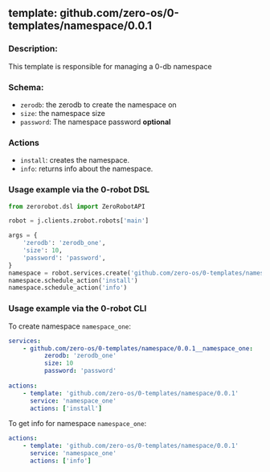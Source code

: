 ## template: github.com/zero-os/0-templates/namespace/0.0.1

### Description:
This template is responsible for managing a 0-db namespace

### Schema:

- `zerodb`: the zerodb to create the namespace on
- `size`: the namespace size
- `password`: The namespace password **optional**

### Actions
- `install`: creates the namespace.
- `info`: returns info about the namespace. 


### Usage example via the 0-robot DSL

```python
from zerorobot.dsl import ZeroRobotAPI

robot = j.clients.zrobot.robots['main']

args = {
    'zerodb': 'zerodb_one',
    'size': 10,
    'password': 'password',
}
namespace = robot.services.create('github.com/zero-os/0-templates/namespace/0.0.1', 'namespace_one', data=args)
namespace.schedule_action('install')
namespace.schedule_action('info')
```


### Usage example via the 0-robot CLI

To create namespace `namespace_one`:

```yaml
services:
    - github.com/zero-os/0-templates/namespace/0.0.1__namespace_one:
          zerodb: 'zerodb_one'
          size: 10
          password: 'password'
          
actions:
    - template: 'github.com/zero-os/0-templates/namespace/0.0.1'
      service: 'namespace_one'
      actions: ['install']

```


To get info for namespace `namespace_one`:

```yaml
actions:
    - template: 'github.com/zero-os/0-templates/namespace/0.0.1'
      service: 'namespace_one'
      actions: ['info']

```